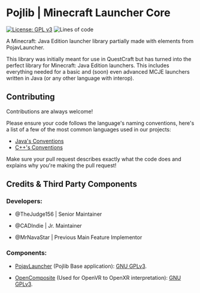 # Pojlib | Minecraft Launcher Core
[![License: GPL v3](https://img.shields.io/badge/License-GPLv3-blue.svg)](https://www.gnu.org/licenses/gpl-3.0)
![Lines of code](https://img.shields.io/tokei/lines/github/questcraftplusplus/pojlib?style=flat)

A Minecraft: Java Edition launcher library partially made with elements from PojavLauncher.

This library was initially meant for use in QuestCraft but has turned into the perfect library for Minecraft: Java Edition launchers. This includes everything needed for a basic and (soon) even advanced MCJE launchers written in Java (or any other language with interop).

## Contributing

Contributions are always welcome!

Please ensure your code follows the language's naming conventions, here's a list of a few of the most common languages used in our projects:

- [Java's Conventions](https://www.oracle.com/java/technologies/javase/codeconventions-namingconventions.html)
- [C++'s Conventions](https://google.github.io/styleguide/cppguide.html)

Make sure your pull request describes exactly what the code does and explains why you're making the pull request!


## Credits & Third Party Components
### Developers:

* @TheJudge156 | Senior Maintainer

* @CADIndie | Jr. Maintainer

* @MrNavaStar | Previous Main Feature Implementor

### Components:
- [PojavLauncher](https://github.com/PojavLauncherTeam/PojavLauncher) (Pojlib Base application): [GNU GPLv3](https://github.com/khanhduytran0/PojavLauncher/blob/master/LICENSE).

- [OpenComposite](https://gitlab.com/znixian/OpenOVR) (Used for OpenVR to OpenXR interpretation): [GNU GPLv3](https://gitlab.com/znixian/OpenOVR/-/blob/openxr/LICENSE.txt).
